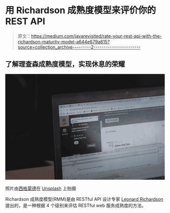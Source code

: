 # 用 Richardson 成熟度模型来评价你的 REST API

> 原文：<https://medium.com/javarevisited/rate-your-rest-api-with-the-richardson-maturity-model-a644e679a815?source=collection_archive---------2----------------------->

## 了解理查森成熟度模型，实现休息的荣耀

![](img/201b826b5ea4c9eda0a6c7e292005f78.png)

照片由[西格蒙德](https://unsplash.com/@sigmund?utm_source=medium&utm_medium=referral)在 [Unsplash](https://unsplash.com?utm_source=medium&utm_medium=referral) 上拍摄

Richardson 成熟度模型(RMM)是由 RESTful API 设计专家 [Leonard Richardson](https://www.crummy.com/self/) 提出的，是一种根据 4 个级别来评估 RESTful web 服务成熟度的方法。